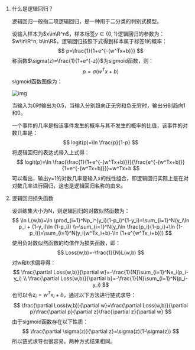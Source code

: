 1. 什么是逻辑回归？

   逻辑回归一般指二项逻辑回归，是一种用于二分类的判别式模型。

   设输入样本为$x\in\R^n$，样本标签$y\in\{0,1\}$逻辑回归的参数为：$w\in\R^n, b\in\R$，逻辑回归按照下式得到样本属于标签1的概率：
   $$
   p=\frac{1}{1+e^{-(w^Tx+b)}}
   $$
   称函数$\sigma(z)=\frac{1}{1+e^{-z}}$为sigmoid函数，则：
   $$
   p=\sigma(w^Tx+b)
   $$
   sigmoid函数图像为：

   ![img](https://img-blog.csdnimg.cn/20191015192015699.png?x-oss-process=image/watermark,type_ZmFuZ3poZW5naGVpdGk,shadow_10,text_aHR0cHM6Ly9ibG9nLmNzZG4ubmV0L3hpZXdlbnJ1aTE5OTY=,size_16,color_FFFFFF,t_70)

   当输入为0时输出为0.5，当输入分别趋向正无穷和负无穷时，输出分别趋向1和0。

   一个事件的几率是指该事件发生的概率与其不发生的概率的比值，该事件的对数几率是：
   $$
   logit(p)=\ln \frac{p}{1-p}
   $$
   将逻辑回归的表达式带入上式得：
   $$
   logit(p)=\ln \frac{\frac{1}{1+e^{-(w^Tx+b)}}}{\frac{e^{-(w^Tx+b)}}{1+e^{-(w^Tx+b)}}}=w^Tx+b
   $$
   可以看出，输出y=1的对数几率是输入x的线性组合，即逻辑回归实际上是在对对数几率进行回归，这也是逻辑回归名称的由来。

2. 逻辑回归损失函数

   设训练集大小为N，则逻辑回归的对数似然函数为：
   $$
   \ln L(w,b)=\ln \prod_{i=1}^Np_i^{y_i}(1-p_i)^{1-y_i}=\sum_{i=1}^N(y_i\ln p_i + (1-y_i)\ln (1-p_i))
   \\=\sum_{i=1}^N(y_i\ln \frac{p_i}{1-p_i}+\ln (1-p_i))=\sum_{i=1}^N(y_i(w^Tx_i+b)-\ln (1+e^{w^Tx_i+b}))
   $$
   使用负对数似然函数的均值作为损失函数，即：
   $$
   Loss(w,b)=-\frac{1}{N}L(w,b)
   $$
   对w和b求偏导得：
   $$
   \frac{\partial Loss(w,b)}{\partial w}=-\frac{1}{N}\sum_{i=1}^Nx_i(p_i-y_i)
   \\ \frac{\partial Loss(w,b)}{\partial b}=-\frac{1}{N}\sum_{i=1}^N(p_i-y_i)
   $$
   也可以令$z_i=w^Tx_i+b$，通过以下方法进行链式求导：
   $$
   \frac{\partial Loss(w,b)}{\partial w}=\frac{\partial Loss(w,b)}{\partial p}\frac{\partial p}{\partial z}\frac{\partial z}{\partial w}
   $$
   由于sigmoid函数存在以下性质：
   $$
   \frac{\partial \sigma(z)}{\partial z}=\sigma(z)(1-\sigma(z))
   $$
   所以链式求导也很容易。两种方式结果相同。

